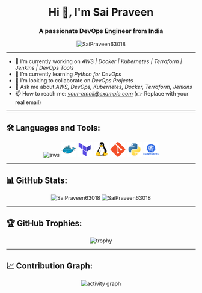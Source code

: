 <h1 align="center">Hi 👋, I'm Sai Praveen</h1>
<h3 align="center">A passionate DevOps Engineer from India</h3>

<p align="center">
  <img src="https://komarev.com/ghpvc/?username=SaiPraveen63018&label=Profile%20views&color=0e75b6&style=flat" alt="SaiPraveen63018" />
</p>

---

- 🔭 I’m currently working on *AWS | Docker | Kubernetes | Terraform | Jenkins | DevOps Tools*
- 🌱 I’m currently learning *Python for DevOps*
- 👯 I’m looking to collaborate on *DevOps Projects*
- 💬 Ask me about *AWS, DevOps, Kubernetes, Docker, Terraform, Jenkins*
- 📫 How to reach me: *your-email@example.com* (👉 Replace with your real email)

---

## 🛠 Languages and Tools:

<p align="center">
  <img src="https://raw.githubusercontent.com/devicons/devicon/master/icons/aws/aws-original.svg" alt="aws" width="40" height="40"/>
  <img src="https://raw.githubusercontent.com/devicons/devicon/master/icons/docker/docker-original.svg" alt="docker" width="40" height="40"/>
  <img src="https://raw.githubusercontent.com/devicons/devicon/master/icons/terraform/terraform-original.svg" alt="terraform" width="40" height="40"/>
  <img src="https://raw.githubusercontent.com/devicons/devicon/master/icons/linux/linux-original.svg" alt="linux" width="40" height="40"/>
  <img src="https://raw.githubusercontent.com/devicons/devicon/master/icons/git/git-original.svg" alt="git" width="40" height="40"/>
  <img src="https://raw.githubusercontent.com/devicons/devicon/master/icons/python/python-original.svg" alt="python" width="40" height="40"/>
  <img src="https://raw.githubusercontent.com/devicons/devicon/master/icons/kubernetes/kubernetes-plain-wordmark.svg" alt="kubernetes" width="40" height="40"/>
</p>

---

## 📊 GitHub Stats:

<p align="center">
  <img src="https://github-readme-stats.vercel.app/api?username=SaiPraveen63018&show_icons=true&locale=en" alt="SaiPraveen63018" />
  <img src="https://github-readme-streak-stats.herokuapp.com/?user=SaiPraveen63018&" alt="SaiPraveen63018" />
</p>

---

## 🏆 GitHub Trophies:

<p align="center">
  <img src="https://github-profile-trophy.vercel.app/?username=SaiPraveen63018&theme=darkhub" alt="trophy" />
</p>

---

## 📈 Contribution Graph:

<p align="center">
  <img src="https://activity-graph.herokuapp.com/graph?username=SaiPraveen63018&theme=react-dark" alt="activity graph" />
</p>
